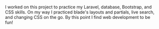 I worked on this project to practice my Laravel, database, Bootstrap, and CSS skills.
On my way I practiced blade's layouts and partials, live search, and changing CSS on the go.
By this point I find web development to be fun!
